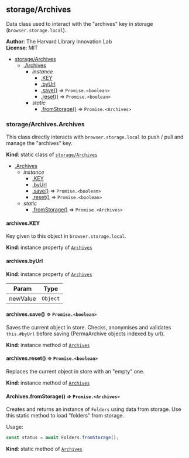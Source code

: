 <a name="module_storage/Archives"></a>

## storage/Archives
Data class used to interact with the "archives" key in storage (`browser.storage.local`).

**Author**: The Harvard Library Innovation Lab  
**License**: MIT  

* [storage/Archives](#module_storage/Archives)
    * [.Archives](#module_storage/Archives.Archives)
        * _instance_
            * [.KEY](#module_storage/Archives.Archives+KEY)
            * [.byUrl](#module_storage/Archives.Archives+byUrl)
            * [.save()](#module_storage/Archives.Archives+save) ⇒ <code>Promise.&lt;boolean&gt;</code>
            * [.reset()](#module_storage/Archives.Archives+reset) ⇒ <code>Promise.&lt;boolean&gt;</code>
        * _static_
            * [.fromStorage()](#module_storage/Archives.Archives.fromStorage) ⇒ <code>Promise.&lt;Archives&gt;</code>

<a name="module_storage/Archives.Archives"></a>

### storage/Archives.Archives
This class directly interacts with `browser.storage.local` to push / pull and manage the "archives" key.

**Kind**: static class of [<code>storage/Archives</code>](#module_storage/Archives)  

* [.Archives](#module_storage/Archives.Archives)
    * _instance_
        * [.KEY](#module_storage/Archives.Archives+KEY)
        * [.byUrl](#module_storage/Archives.Archives+byUrl)
        * [.save()](#module_storage/Archives.Archives+save) ⇒ <code>Promise.&lt;boolean&gt;</code>
        * [.reset()](#module_storage/Archives.Archives+reset) ⇒ <code>Promise.&lt;boolean&gt;</code>
    * _static_
        * [.fromStorage()](#module_storage/Archives.Archives.fromStorage) ⇒ <code>Promise.&lt;Archives&gt;</code>

<a name="module_storage/Archives.Archives+KEY"></a>

#### archives.KEY
Key given to this object in `browser.storage.local`.

**Kind**: instance property of [<code>Archives</code>](#module_storage/Archives.Archives)  
<a name="module_storage/Archives.Archives+byUrl"></a>

#### archives.byUrl
**Kind**: instance property of [<code>Archives</code>](#module_storage/Archives.Archives)  

| Param | Type |
| --- | --- |
| newValue | <code>Object</code> | 

<a name="module_storage/Archives.Archives+save"></a>

#### archives.save() ⇒ <code>Promise.&lt;boolean&gt;</code>
Saves the current object in store.
Checks, anonymises and validates `this.#byUrl` before saving (PermaArchive objects indexed by url).

**Kind**: instance method of [<code>Archives</code>](#module_storage/Archives.Archives)  
<a name="module_storage/Archives.Archives+reset"></a>

#### archives.reset() ⇒ <code>Promise.&lt;boolean&gt;</code>
Replaces the current object in store with an "empty" one.

**Kind**: instance method of [<code>Archives</code>](#module_storage/Archives.Archives)  
<a name="module_storage/Archives.Archives.fromStorage"></a>

#### Archives.fromStorage() ⇒ <code>Promise.&lt;Archives&gt;</code>
Creates and returns an instance of `Folders` using data from storage.
Use this static method to load "folders" from storage.

Usage:
```javascript
const status = await Folders.fromStorage();
```

**Kind**: static method of [<code>Archives</code>](#module_storage/Archives.Archives)  
